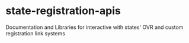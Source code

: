 # state-registration-apis
Documentation and Libraries for interactive with states' OVR and custom registration link systems
